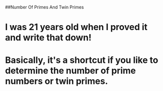 ##Number Of Primes And Twin Primes
# I was 21 years old when I proved it and write that down!
# Basically, it's a shortcut if you like to determine the number of prime numbers or twin primes.
